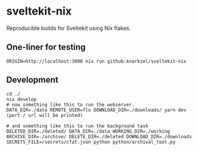 # sveltekit-nix

Reproducible builds for Sveltekit using Nix flakes.

## One-liner for testing

```
ORIGIN=http://localhost:3000 nix run github:knarkzel/sveltekit-nix
```

## Development

```
cd ./
nix develop
# now something like this to run the webserver.
DATA_DIR=./data REMOTE_USER=flo DOWNLOAD_DIR=./downloads/ yarn dev
(port / url will be printed)

# and something like this to run the background task
DELETED_DIR=./deleted/ DATA_DIR=./data WORKING_DIR=./working ARCHIVE_DIR=./archive/ DELETE_DIR=./deleted DOWNLOAD_DIR=./downloads SECRETS_FILE=/secrets/cfat.json python python/archival_tool.py
```
